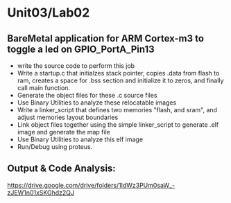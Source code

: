# Unit03/Lab02
## BareMetal application for ARM Cortex-m3 to toggle a led on GPIO_PortA_Pin13
- write the source code to perform this job 
- Write a startup.c that initialzes stack pointer, copies .data from flash to ram, creates a space for .bss section and initialize it to zeros, and finally call main function.
- Generate the object files for these .c source files
- Use Binary Utilities to analyze these relocatable images
- Write a linker_script that defines two memories "flash, and sram", and adjust memories layout boundaries 
- Link object files together using the simple linker_script to generate .elf image and generate the map file
- Use Binary Utilities to analyze this elf image
- Run/Debug using proteus.
## Output & Code Analysis:
https://drive.google.com/drive/folders/1ldWz3PUm0saW_-zJEW1n01xSKGhdz2QJ